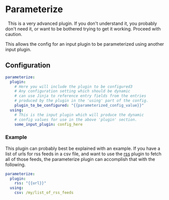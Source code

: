 # Parameterize

<div class="alert alert-danger" role="info">
  
  <span class="glyphicon glyphicon glyphicon-alert"></span>
  &nbsp; This is a very advanced plugin. If you don't understand it, you probably don't need it, or want to be bothered trying to get it working. Proceed with caution.
</div>

This allows the config for an input plugin to be parameterized using another input plugin.

## Configuration

```yaml
parameterize:
  plugin:
    # Here you will include the plugin to be configured3
    # Any configuration setting which should be dynamic
    # can use Jinja to reference entry fields from the entries
    # produced by the plugin in the 'using' part of the config.
    plugin_to_be_configured: "{{parameterized_config_value}}"
  using:
    # This is the input plugin which will produce the dynamic
    # config values for use in the above 'plugin' section.
    some_input_plugin: config_here
```

### Example
This plugin can probably best be explained with an example. If you have a list of urls for rss feeds in a csv file, and want to use the [rss](/Plugins/rss) plugin to fetch all of those feeds, the parameterize plugin can accomplish that with the following.

```yaml
parameterize:
  plugin:
    rss: "{{url}}"
  using:
    csv: /my/list_of_rss_feeds
```